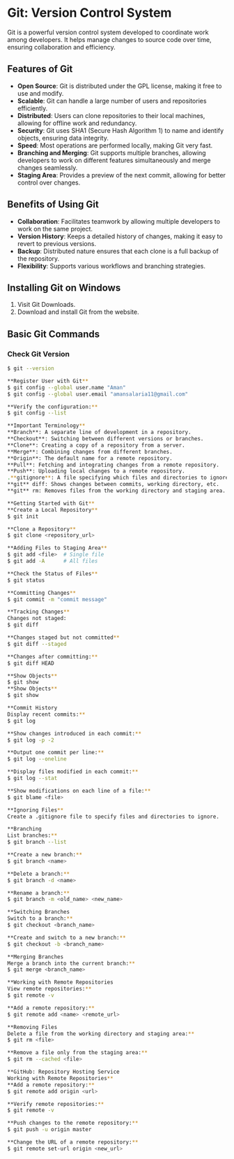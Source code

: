 # Git: Version Control System

Git is a powerful version control system developed to coordinate work among developers. It helps manage changes to source code over time, ensuring collaboration and efficiency.

## Features of Git

- **Open Source**: Git is distributed under the GPL license, making it free to use and modify.
- **Scalable**: Git can handle a large number of users and repositories efficiently.
- **Distributed**: Users can clone repositories to their local machines, allowing for offline work and redundancy.
- **Security**: Git uses SHA1 (Secure Hash Algorithm 1) to name and identify objects, ensuring data integrity.
- **Speed**: Most operations are performed locally, making Git very fast.
- **Branching and Merging**: Git supports multiple branches, allowing developers to work on different features simultaneously and merge changes seamlessly.
- **Staging Area**: Provides a preview of the next commit, allowing for better control over changes.

## Benefits of Using Git

- **Collaboration**: Facilitates teamwork by allowing multiple developers to work on the same project.
- **Version History**: Keeps a detailed history of changes, making it easy to revert to previous versions.
- **Backup**: Distributed nature ensures that each clone is a full backup of the repository.
- **Flexibility**: Supports various workflows and branching strategies.

## Installing Git on Windows

1. Visit Git Downloads.
2. Download and install Git from the website.

## Basic Git Commands

### Check Git Version
```bash
$ git --version

**Register User with Git**
$ git config --global user.name "Aman"
$ git config --global user.email "amansalaria11@gmail.com"

**Verify the configuration:**
$ git config --list

**Important Terminology**
**Branch**: A separate line of development in a repository.
**Checkout**: Switching between different versions or branches.
**Clone**: Creating a copy of a repository from a server.
**Merge**: Combining changes from different branches.
**Origin**: The default name for a remote repository.
**Pull**: Fetching and integrating changes from a remote repository.
**Push**: Uploading local changes to a remote repository.
.**gitignore**: A file specifying which files and directories to ignore.
**git** diff: Shows changes between commits, working directory, etc.
**git** rm: Removes files from the working directory and staging area.

**Getting Started with Git**
**Create a Local Repository**
$ git init

**Clone a Repository**
$ git clone <repository_url>

**Adding Files to Staging Area**
$ git add <file>  # Single file
$ git add -A      # All files

**Check the Status of Files**
$ git status

**Committing Changes**
$ git commit -m "commit message"

**Tracking Changes**
Changes not staged:
$ git diff

**Changes staged but not committed**
$ git diff --staged

**Changes after committing:**
$ git diff HEAD

**Show Objects**
$ git show
**Show Objects**
$ git show

**Commit History
Display recent commits:**
$ git log

**Show changes introduced in each commit:**
$ git log -p -2

**Output one commit per line:**
$ git log --oneline

**Display files modified in each commit:**
$ git log --stat

**Show modifications on each line of a file:**
$ git blame <file>

**Ignoring Files**
Create a .gitignore file to specify files and directories to ignore.

**Branching
List branches:**
$ git branch --list

**Create a new branch:**
$ git branch <name>

**Delete a branch:**
$ git branch -d <name>

**Rename a branch:**
$ git branch -m <old_name> <new_name>

**Switching Branches
Switch to a branch:**
$ git checkout <branch_name>

**Create and switch to a new branch:**
$ git checkout -b <branch_name>

**Merging Branches
Merge a branch into the current branch:**
$ git merge <branch_name>

**Working with Remote Repositories
View remote repositories:**
$ git remote -v

**Add a remote repository:**
$ git remote add <name> <remote_url>

**Removing Files
Delete a file from the working directory and staging area:**
$ git rm <file>

**Remove a file only from the staging area:**
$ git rm --cached <file>

**GitHub: Repository Hosting Service
Working with Remote Repositories**
**Add a remote repository:**
$ git remote add origin <url>

**Verify remote repositories:**
$ git remote -v

**Push changes to the remote repository:**
$ git push -u origin master

**Change the URL of a remote repository:**
$ git remote set-url origin <new_url>

